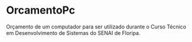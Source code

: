 # OrcamentoPc
Orçamento de um computador para ser utilizado durante o Curso Técnico em Desenvolvimento de Sistemas do SENAI de Floripa.
